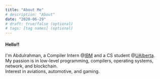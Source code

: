 ```yaml
---
title: "About Me"
# description: "About"
date: "2020-06-29"
# draft: true/false (optional)
# tags: [tag names] (optional)
---
```



#### Hello!!

I'm Abdulrahman, a Compiler Intern @[IBM](http://ibm.com) and a CS student @[UAlberta](http://ualberta.ca).\
My passion is in low-level programming, compilers, operating systems, network, and blockchain.\
Interest in aviations, automotive, and gaming.




